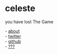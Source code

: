 # celeste

you have lost The Game

\- [about](/about)  
\- [twitter](https://twitter.com/parafactual)  
\- [github](https://github.com/cosmicoptima)  
\- [???](/dictator)  
